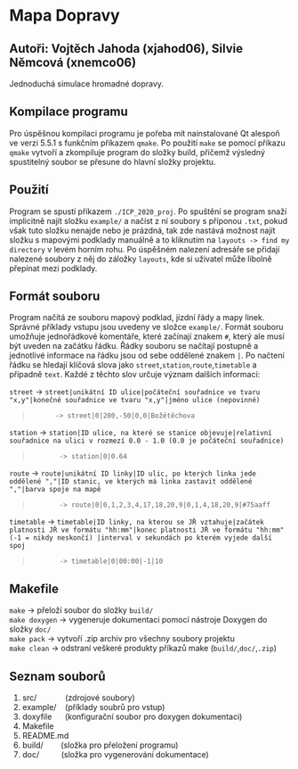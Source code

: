 # Mapa Dopravy
## Autoři: Vojtěch Jahoda (xjahod06), Silvie Němcová (xnemco06)
Jednoduchá simulace hromadné dopravy.

## Kompilace programu
Pro úspěšnou kompilaci programu je pořeba mít nainstalované Qt alespoň ve verzi 5.5.1 s funkčním příkazem `qmake`. Po použití `make` se pomocí příkazu `qmake` vytvoří a zkompiluje program do složky build, přičemž výsledný spustitelný soubor se přesune do hlavní složky projektu.

## Použití
Program se spustí příkazem `./ICP_2020_proj`. Po spuštění se program snaží implicitně najít složku `example/` a načíst z ní soubory s příponou `.txt`, pokud však tuto složku nenajde nebo je prázdná, tak zde nastává možnost najít složku s mapovými podklady manuálně a to kliknutím na `layouts -> find my directory` v levém horním rohu. Po úspěšném nalezení adresáře se přidají nalezené soubory z něj do záložky `layouts`, kde si uživatel může libolně přepínat mezi podklady.

## Formát souboru
Program načítá ze souboru mapový podklad, jízdní řády a mapy linek. Správné příklady vstupu jsou uvedeny ve složce `example/`.
Formát souboru umožňuje jednořádkové komentáře, které začínají znakem `#`, který ale musí být uveden na začátku řádku. Řádky souboru se načítají postupně a jednotlivé informace na řádku jsou od sebe oddělené znakem `|`. Po načtení řádku se hledají klíčová slova jako `street`,`station`,`route`,`timetable` a případně `text`. Každé z těchto slov určuje význam dalších informací:

`street`    -> `street|unikátní ID ulice|počáteční souřadnice ve tvaru "x,y"|konečné souřadnice ve tvaru "x,y"|jméno ulice (nepovinné)`  
>	        -> street|0|200,-50|0,0|Božětěchova

`station`   -> `station|ID ulice, na které se stanice objevuje|relativní souřadnice na ulici v rozmezí 0.0 - 1.0 (0.0 je počáteční souřadnice)`  
>            -> station|0|0.64

`route`     -> `route|unikátní ID linky|ID ulic, po kterých linka jede oddělené ","|ID stanic, ve kterých má linka zastavit oddělené ","|barva spoje na mapě`  
>            -> route|0|0,1,2,3,4,17,18,20,9|0,1,4,18,20,9|#75aaff 

`timetable` -> `timetable|ID linky, na kterou se JŘ vztahuje|začátek platnosti JŘ ve formátu "hh:mm"|konec platnosti JŘ ve formátu "hh:mm" (-1 = nikdy neskončí)
               |interval v sekundách po kterém vyjede další spoj`  
>            -> timetable|0|00:00|-1|10


## Makefile
`make`         -> přeloží soubor do složky `build/`<br>
`make doxygen` -> vygeneruje dokumentaci pomocí nástroje Doxygen do složky `doc/`<br>
`make pack`    -> vytvoří .zip archiv pro všechny soubory projektu<br>
`make clean`   -> odstraní veškeré produkty příkazů make (`build/`,`doc/`,`.zip`)<br>
 

## Seznam souborů
1. src/ &nbsp;&nbsp;&nbsp;&nbsp;&nbsp;&nbsp;&nbsp;&nbsp;&nbsp;&nbsp;&nbsp;&nbsp;(zdrojové soubory)
2. example/ &nbsp;&nbsp;&nbsp;(příklady soubrů pro vstup)
3. doxyfile &nbsp;&nbsp;&nbsp;&nbsp;&nbsp;(konfigurační soubor pro doxygen dokumentaci)
4. Makefile
5. README.md
6. build/ &nbsp;&nbsp;&nbsp;&nbsp;&nbsp;&nbsp;&nbsp;(složka pro přeložení programu)
7. doc/ &nbsp;&nbsp;&nbsp;&nbsp;&nbsp;&nbsp;&nbsp;&nbsp;&nbsp;(složka pro vygenerování dokumentace)
